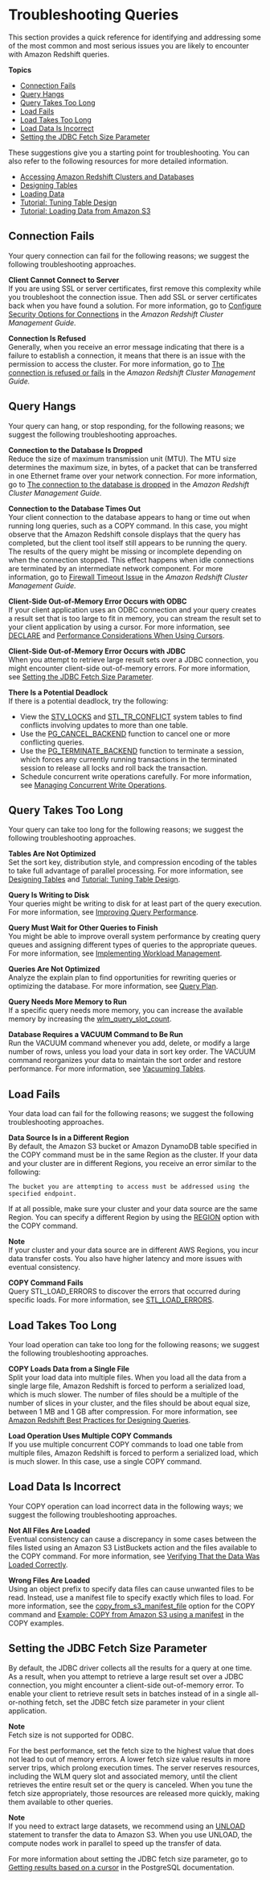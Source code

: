 # Troubleshooting Queries<a name="queries-troubleshooting"></a>

This section provides a quick reference for identifying and addressing some of the most common and most serious issues you are likely to encounter with Amazon Redshift queries\.

**Topics**
+ [Connection Fails](#queries-troubleshooting-connection-fails)
+ [Query Hangs](#queries-troubleshooting-query-hangs)
+ [Query Takes Too Long](#queries-troubleshooting-query-takes-too-long)
+ [Load Fails](#queries-troubleshooting-load-fails)
+ [Load Takes Too Long](#queries-troubleshooting-load-takes-too-long)
+ [Load Data Is Incorrect](#queries-troubleshooting-load-data-incorrect)
+ [Setting the JDBC Fetch Size Parameter](#set-the-JDBC-fetch-size-parameter)

These suggestions give you a starting point for troubleshooting\. You can also refer to the following resources for more detailed information\.
+ [Accessing Amazon Redshift Clusters and Databases](https://docs.aws.amazon.com/redshift/latest/mgmt/using-rs-tools.html)
+ [Designing Tables](t_Creating_tables.md)
+ [Loading Data](t_Loading_data.md)
+ [Tutorial: Tuning Table Design](tutorial-tuning-tables.md)
+ [Tutorial: Loading Data from Amazon S3](tutorial-loading-data.md)

## Connection Fails<a name="queries-troubleshooting-connection-fails"></a>

Your query connection can fail for the following reasons; we suggest the following troubleshooting approaches\.

**Client Cannot Connect to Server**  
If you are using SSL or server certificates, first remove this complexity while you troubleshoot the connection issue\. Then add SSL or server certificates back when you have found a solution\. For more information, go to [Configure Security Options for Connections](https://docs.aws.amazon.com/redshift/latest/mgmt/connecting-ssl-support.html) in the *Amazon Redshift Cluster Management Guide\.*

**Connection Is Refused**  
Generally, when you receive an error message indicating that there is a failure to establish a connection, it means that there is an issue with the permission to access the cluster\. For more information, go to [The connection is refused or fails](https://docs.aws.amazon.com/redshift/latest/mgmt/connecting-refusal-failure-issues.html) in the *Amazon Redshift Cluster Management Guide\.* 

## Query Hangs<a name="queries-troubleshooting-query-hangs"></a>

Your query can hang, or stop responding, for the following reasons; we suggest the following troubleshooting approaches\.

**Connection to the Database Is Dropped**  
Reduce the size of maximum transmission unit \(MTU\)\. The MTU size determines the maximum size, in bytes, of a packet that can be transferred in one Ethernet frame over your network connection\. For more information, go to [The connection to the database is dropped](https://docs.aws.amazon.com/redshift/latest/mgmt/connecting-drop-issues.html) in the *Amazon Redshift Cluster Management Guide\.* 

**Connection to the Database Times Out**  
Your client connection to the database appears to hang or time out when running long queries, such as a COPY command\. In this case, you might observe that the Amazon Redshift console displays that the query has completed, but the client tool itself still appears to be running the query\. The results of the query might be missing or incomplete depending on when the connection stopped\. This effect happens when idle connections are terminated by an intermediate network component\. For more information, go to [Firewall Timeout Issue](https://docs.aws.amazon.com/redshift/latest/mgmt/connecting-firewall-guidance.html) in the *Amazon Redshift Cluster Management Guide\.* 

**Client\-Side Out\-of\-Memory Error Occurs with ODBC**  
If your client application uses an ODBC connection and your query creates a result set that is too large to fit in memory, you can stream the result set to your client application by using a cursor\. For more information, see [DECLARE](declare.md) and [Performance Considerations When Using Cursors](declare.md#declare-performance)\.

**Client\-Side Out\-of\-Memory Error Occurs with JDBC**  
When you attempt to retrieve large result sets over a JDBC connection, you might encounter client\-side out\-of\-memory errors\. For more information, see [Setting the JDBC Fetch Size Parameter](#set-the-JDBC-fetch-size-parameter)\.

**There Is a Potential Deadlock**  
If there is a potential deadlock, try the following:
+ View the [STV\_LOCKS](r_STV_LOCKS.md) and [STL\_TR\_CONFLICT](r_STL_TR_CONFLICT.md) system tables to find conflicts involving updates to more than one table\.
+ Use the [PG\_CANCEL\_BACKEND](PG_CANCEL_BACKEND.md) function to cancel one or more conflicting queries\.
+ Use the [PG\_TERMINATE\_BACKEND](PG_TERMINATE_BACKEND.md) function to terminate a session, which forces any currently running transactions in the terminated session to release all locks and roll back the transaction\.
+ Schedule concurrent write operations carefully\. For more information, see [Managing Concurrent Write Operations](c_Concurrent_writes.md)\.

## Query Takes Too Long<a name="queries-troubleshooting-query-takes-too-long"></a>

Your query can take too long for the following reasons; we suggest the following troubleshooting approaches\.

**Tables Are Not Optimized**  
Set the sort key, distribution style, and compression encoding of the tables to take full advantage of parallel processing\. For more information, see [Designing Tables](t_Creating_tables.md) and [Tutorial: Tuning Table Design](tutorial-tuning-tables.md)\.

**Query Is Writing to Disk**  
Your queries might be writing to disk for at least part of the query execution\. For more information, see [Improving Query Performance](query-performance-improvement-opportunities.md)\.

**Query Must Wait for Other Queries to Finish**  
You might be able to improve overall system performance by creating query queues and assigning different types of queries to the appropriate queues\. For more information, see [Implementing Workload Management](cm-c-implementing-workload-management.md)\. 

**Queries Are Not Optimized**  
Analyze the explain plan to find opportunities for rewriting queries or optimizing the database\. For more information, see [Query Plan](c-the-query-plan.md)\.

**Query Needs More Memory to Run**  
If a specific query needs more memory, you can increase the available memory by increasing the [wlm\_query\_slot\_count](r_wlm_query_slot_count.md)\. 

**Database Requires a VACUUM Command to Be Run**  
Run the VACUUM command whenever you add, delete, or modify a large number of rows, unless you load your data in sort key order\. The VACUUM command reorganizes your data to maintain the sort order and restore performance\. For more information, see [Vacuuming Tables](t_Reclaiming_storage_space202.md)\.

## Load Fails<a name="queries-troubleshooting-load-fails"></a>

Your data load can fail for the following reasons; we suggest the following troubleshooting approaches\.

**Data Source Is in a Different Region**  
By default, the Amazon S3 bucket or Amazon DynamoDB table specified in the COPY command must be in the same Region as the cluster\. If your data and your cluster are in different Regions, you receive an error similar to the following: 

```
The bucket you are attempting to access must be addressed using the specified endpoint.
```

If at all possible, make sure your cluster and your data source are the same Region\. You can specify a different Region by using the [REGION](copy-parameters-data-source-s3.md#copy-region) option with the COPY command\. 

**Note**  
If your cluster and your data source are in different AWS Regions, you incur data transfer costs\. You also have higher latency and more issues with eventual consistency\.

**COPY Command Fails**  
Query STL\_LOAD\_ERRORS to discover the errors that occurred during specific loads\. For more information, see [STL\_LOAD\_ERRORS](r_STL_LOAD_ERRORS.md)\.

## Load Takes Too Long<a name="queries-troubleshooting-load-takes-too-long"></a>

Your load operation can take too long for the following reasons; we suggest the following troubleshooting approaches\.

**COPY Loads Data from a Single File**  
Split your load data into multiple files\. When you load all the data from a single large file, Amazon Redshift is forced to perform a serialized load, which is much slower\. The number of files should be a multiple of the number of slices in your cluster, and the files should be about equal size, between 1 MB and 1 GB after compression\. For more information, see [Amazon Redshift Best Practices for Designing Queries](c_designing-queries-best-practices.md)\.

**Load Operation Uses Multiple COPY Commands**  
If you use multiple concurrent COPY commands to load one table from multiple files, Amazon Redshift is forced to perform a serialized load, which is much slower\. In this case, use a single COPY command\.

## Load Data Is Incorrect<a name="queries-troubleshooting-load-data-incorrect"></a>

Your COPY operation can load incorrect data in the following ways; we suggest the following troubleshooting approaches\.

**Not All Files Are Loaded**  
Eventual consistency can cause a discrepancy in some cases between the files listed using an Amazon S3 ListBuckets action and the files available to the COPY command\. For more information, see [Verifying That the Data Was Loaded Correctly](verifying-that-data-loaded-correctly.md)\.

**Wrong Files Are Loaded**  
Using an object prefix to specify data files can cause unwanted files to be read\. Instead, use a manifest file to specify exactly which files to load\. For more information, see the [copy_from_s3_manifest_file](copy-parameters-data-source-s3.md#copy-manifest-file) option for the COPY command and [Example: COPY from Amazon S3 using a manifest](r_COPY_command_examples.md#copy-command-examples-manifest) in the COPY examples\.

## Setting the JDBC Fetch Size Parameter<a name="set-the-JDBC-fetch-size-parameter"></a>

By default, the JDBC driver collects all the results for a query at one time\. As a result, when you attempt to retrieve a large result set over a JDBC connection, you might encounter a client\-side out\-of\-memory error\. To enable your client to retrieve result sets in batches instead of in a single all\-or\-nothing fetch, set the JDBC fetch size parameter in your client application\.

**Note**  
Fetch size is not supported for ODBC\.

For the best performance, set the fetch size to the highest value that does not lead to out of memory errors\. A lower fetch size value results in more server trips, which prolong execution times\. The server reserves resources, including the WLM query slot and associated memory, until the client retrieves the entire result set or the query is canceled\. When you tune the fetch size appropriately, those resources are released more quickly, making them available to other queries\.

**Note**  
If you need to extract large datasets, we recommend using an [UNLOAD](r_UNLOAD.md) statement to transfer the data to Amazon S3\. When you use UNLOAD, the compute nodes work in parallel to speed up the transfer of data\.

For more information about setting the JDBC fetch size parameter, go to [Getting results based on a cursor](https://jdbc.postgresql.org/documentation/head/query.html#query-with-cursor) in the PostgreSQL documentation\.